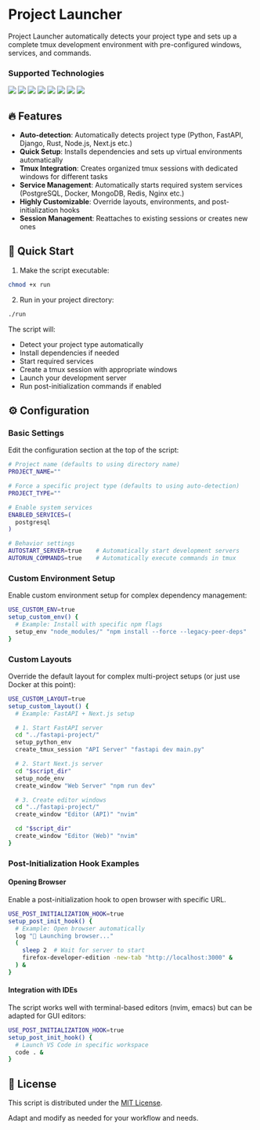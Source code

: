 # Project Launcher

Project Launcher automatically detects your project type and sets up a complete tmux development environment with pre-configured windows, services, and commands.

### Supported Technologies

<span>
  <img src="https://img.shields.io/badge/Rust-black?style=for-the-badge&logo=rust&logoColor=#E57324" />

  <img src="https://img.shields.io/badge/Elixir-4B275F?style=for-the-badge&logo=elixir&logoColor=white" />

  <img src="https://img.shields.io/badge/Python-FFD43B?style=for-the-badge&logo=python&logoColor=blue" />
  <img src="https://img.shields.io/badge/fastapi-109989?style=for-the-badge&logo=FASTAPI&logoColor=white" />
  <img src="https://img.shields.io/badge/Django-092E20?style=for-the-badge&logo=django&logoColor=green" />

  <img src="https://img.shields.io/badge/Node%20js-339933?style=for-the-badge&logo=nodedotjs&logoColor=white" />
  <img src="https://img.shields.io/badge/next%20js-000000?style=for-the-badge&logo=nextdotjs&logoColor=white" />
  <img src="https://img.shields.io/badge/Angular-DD0031?style=for-the-badge&logo=angular&logoColor=white" />
</span>

## 🔥 Features

- **Auto-detection**: Automatically detects project type (Python, FastAPI, Django, Rust, Node.js, Next.js etc.)
- **Quick Setup**: Installs dependencies and sets up virtual environments automatically
- **Tmux Integration**: Creates organized tmux sessions with dedicated windows for different tasks
- **Service Management**: Automatically starts required system services (PostgreSQL, Docker, MongoDB, Redis, Nginx etc.)
- **Highly Customizable**: Override layouts, environments, and post-initialization hooks
- **Session Management**: Reattaches to existing sessions or creates new ones

## 🚀 Quick Start

1. Make the script executable:

```bash
chmod +x run
```

2. Run in your project directory:

```bash
./run
```

The script will:

- Detect your project type automatically
- Install dependencies if needed
- Start required services
- Create a tmux session with appropriate windows
- Launch your development server
- Run post-initialization commands if enabled

## ⚙️ Configuration

### Basic Settings

Edit the configuration section at the top of the script:

```bash
# Project name (defaults to using directory name)
PROJECT_NAME=""

# Force a specific project type (defaults to using auto-detection)
PROJECT_TYPE=""

# Enable system services
ENABLED_SERVICES=(
  postgresql
)

# Behavior settings
AUTOSTART_SERVER=true    # Automatically start development servers
AUTORUN_COMMANDS=true    # Automatically execute commands in tmux
```

### Custom Environment Setup

Enable custom environment setup for complex dependency management:

```bash
USE_CUSTOM_ENV=true
setup_custom_env() {
  # Example: Install with specific npm flags
  setup_env "node_modules/" "npm install --force --legacy-peer-deps"
}
```

### Custom Layouts

Override the default layout for complex multi-project setups (or just use Docker at this point):

```bash
USE_CUSTOM_LAYOUT=true
setup_custom_layout() {
  # Example: FastAPI + Next.js setup

  # 1. Start FastAPI server
  cd "../fastapi-project/"
  setup_python_env
  create_tmux_session "API Server" "fastapi dev main.py"

  # 2. Start Next.js server
  cd "$script_dir"
  setup_node_env
  create_window "Web Server" "npm run dev"

  # 3. Create editor windows
  cd "../fastapi-project/"
  create_window "Editor (API)" "nvim"

  cd "$script_dir"
  create_window "Editor (Web)" "nvim"
}
```

### Post-Initialization Hook Examples

#### Opening Browser

Enable a post-initialization hook to open browser with specific URL.

```bash
USE_POST_INITIALIZATION_HOOK=true
setup_post_init_hook() {
  # Example: Open browser automatically
  log "🔗 Launching browser..."
  (
    sleep 2  # Wait for server to start
    firefox-developer-edition -new-tab "http://localhost:3000" &
  ) &
}
```

#### Integration with IDEs

The script works well with terminal-based editors (nvim, emacs) but can be adapted for GUI editors:

```bash
USE_POST_INITIALIZATION_HOOK=true
setup_post_init_hook() {
  # Launch VS Code in specific workspace
  code . &
}
```

## 📜 License

This script is distributed under the [MIT License](LICENSE).

Adapt and modify as needed for your workflow and needs.
